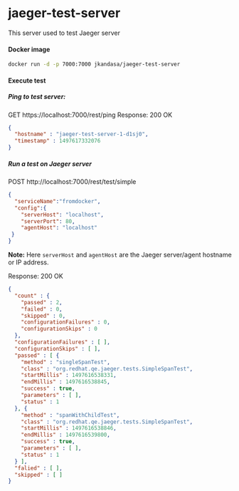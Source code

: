 # jaeger-test-server
This server used to test Jaeger server

#### Docker image
```bash
docker run -d -p 7000:7000 jkandasa/jaeger-test-server
```

#### Execute test
##### Ping to test server:
GET https://localhost:7000/rest/ping
Response: 200 OK
```json
{
  "hostname" : "jaeger-test-server-1-d1sj0",
  "timestamp" : 1497617332076
}
```
##### Run a test on Jaeger server
POST http://localhost:7000/rest/test/simple
```json
{
  "serviceName":"fromdocker",
  "config":{
    "serverHost": "localhost",
    "serverPort": 80,
    "agentHost": "localhost"
 }
}
```
**Note:** Here `serverHost` and `agentHost` are the Jaeger server/agent hostname or IP address.

Response: 200 OK
```json
{
  "count" : {
    "passed" : 2,
    "failed" : 0,
    "skipped" : 0,
    "configurationFailures" : 0,
    "configurationSkips" : 0
  },
  "configurationFailures" : [ ],
  "configurationSkips" : [ ],
  "passed" : [ {
    "method" : "singleSpanTest",
    "class" : "org.redhat.qe.jaeger.tests.SimpleSpanTest",
    "startMillis" : 1497616538331,
    "endMillis" : 1497616538845,
    "success" : true,
    "parameters" : [ ],
    "status" : 1
  }, {
    "method" : "spanWithChildTest",
    "class" : "org.redhat.qe.jaeger.tests.SimpleSpanTest",
    "startMillis" : 1497616538846,
    "endMillis" : 1497616539800,
    "success" : true,
    "parameters" : [ ],
    "status" : 1
  } ],
  "falied" : [ ],
  "skipped" : [ ]
}
```
